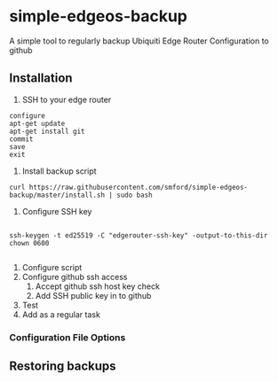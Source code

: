 # simple-edgeos-backup

A simple tool to regularly backup Ubiquiti Edge Router Configuration to github

## Installation

1. SSH to your edge router
  ```
  configure
  apt-get update
  apt-get install git
  commit
  save
  exit
  ```
1. Install backup script
  ```
  curl https://raw.githubusercontent.com/smford/simple-edgeos-backup/master/install.sh | sudo bash
  ```
1. Configure SSH key
  ```

  ssh-keygen -t ed25519 -C "edgerouter-ssh-key" -output-to-this-dir
  chown 0600
  

  ```
1. Configure script
1. Configure github ssh access
   1. Accept github ssh host key check
   1. Add SSH public key in to github
1. Test
1. Add as a regular task

### Configuration File Options

## Restoring backups
